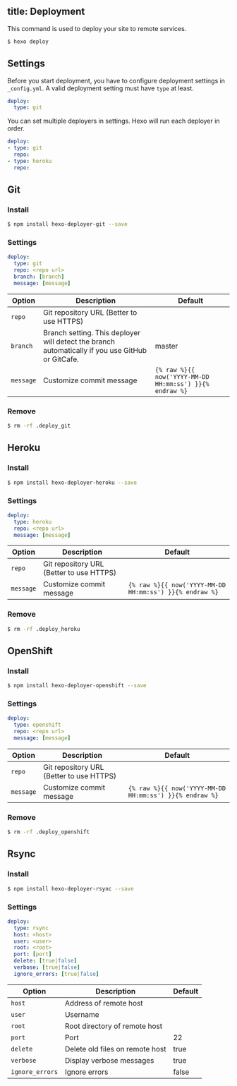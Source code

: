 title: Deployment
---
This command is used to deploy your site to remote services.

``` bash
$ hexo deploy
```

## Settings

Before you start deployment, you have to configure deployment settings in `_config.yml`. A valid deployment setting must have `type` at least.

``` yaml
deploy:
  type: git
```

You can set multiple deployers in settings. Hexo will run each deployer in order.

``` yaml
deploy:
- type: git
  repo: 
- type: heroku
  repo:
```

## Git

### Install

``` bash
$ npm install hexo-deployer-git --save
```

### Settings

``` yaml
deploy:
  type: git
  repo: <repo url>
  branch: [branch]
  message: [message]
```

Option | Description | Default
--- | --- | ---
`repo` | Git repository URL (Better to use HTTPS) |
`branch` | Branch setting. This deployer will detect the branch automatically if you use GitHub or GitCafe. | master
`message` | Customize commit message | `{% raw %}{{ now('YYYY-MM-DD HH:mm:ss') }}{% endraw %}`

### Remove

``` bash
$ rm -rf .deploy_git
```

## Heroku

### Install

``` bash
$ npm install hexo-deployer-heroku --save
```

### Settings

``` yaml
deploy:
  type: heroku
  repo: <repo url>
  message: [message]
```

Option | Description | Default
--- | --- | ---
`repo` | Git repository URL (Better to use HTTPS) |
`message` | Customize commit message | `{% raw %}{{ now('YYYY-MM-DD HH:mm:ss') }}{% endraw %}`

### Remove

``` bash
$ rm -rf .deploy_heroku
```

## OpenShift

### Install

``` bash
$ npm install hexo-deployer-openshift --save
```

### Settings

``` yaml
deploy:
  type: openshift
  repo: <repo url>
  message: [message]
```

Option | Description | Default
--- | --- | ---
`repo` | Git repository URL (Better to use HTTPS) |
`message` | Customize commit message | `{% raw %}{{ now('YYYY-MM-DD HH:mm:ss') }}{% endraw %}`

### Remove

``` bash
$ rm -rf .deploy_openshift
```

## Rsync

### Install

``` bash
$ npm install hexo-deployer-rsync --save
```

### Settings

``` yaml
deploy:
  type: rsync
  host: <host>
  user: <user>
  root: <root>
  port: [port] 
  delete: [true|false] 
  verbose: [true|false]
  ignore_errors: [true|false]
```

Option | Description | Default
--- | --- | ---
`host` | Address of remote host |
`user` | Username |
`root` | Root directory of remote host |
`port` | Port | 22
`delete` | Delete old files on remote host | true
`verbose` | Display verbose messages | true
`ignore_errors` | Ignore errors | false